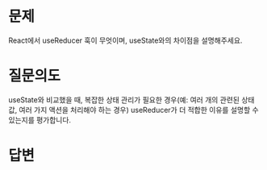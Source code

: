 # 문제
React에서 useReducer 훅이 무엇이며, useState와의 차이점을 설명해주세요.

# 질문의도
useState와 비교했을 때, 복잡한 상태 관리가 필요한 경우(예: 여러 개의 관련된 상태 값, 여러 가지 액션을 처리해야 하는 경우) useReducer가 더 적합한 이유를 설명할 수 있는지를 평가합니다.

# 답변